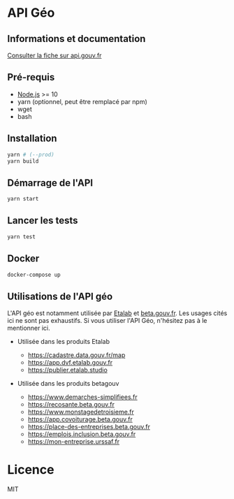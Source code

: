 # API Géo

## Informations et documentation

[Consulter la fiche sur api.gouv.fr](https://api.gouv.fr/api/api-geo.html)

## Pré-requis

* [Node.js](https://nodejs.org/en/) >= 10
* yarn (optionnel, peut être remplacé par npm)
* wget
* bash

## Installation

```bash
yarn # (--prod)
yarn build
```

## Démarrage de l'API

```bash
yarn start
```

## Lancer les tests

```bash
yarn test
```

## Docker

```bash
docker-compose up
```

## Utilisations de l'API géo

L'API géo est notamment utilisée par [Etalab](https://www.etalab.gouv.fr/) et [beta.gouv.fr](https://beta.gouv.fr/). Les usages cités ici ne sont pas exhaustifs. 
Si vous utiliser l'API Géo, n'hésitez pas à le mentionner ici.


- Utilisée dans les produits Etalab
  
  - https://cadastre.data.gouv.fr/map
  - https://app.dvf.etalab.gouv.fr
  - https://publier.etalab.studio

- Utilisée dans les produits betagouv

  - https://www.demarches-simplifiees.fr
  - https://recosante.beta.gouv.fr
  - https://www.monstagedetroisieme.fr
  - https://app.covoiturage.beta.gouv.fr
  - https://place-des-entreprises.beta.gouv.fr
  - https://emplois.inclusion.beta.gouv.fr
  - https://mon-entreprise.urssaf.fr

# Licence

MIT
